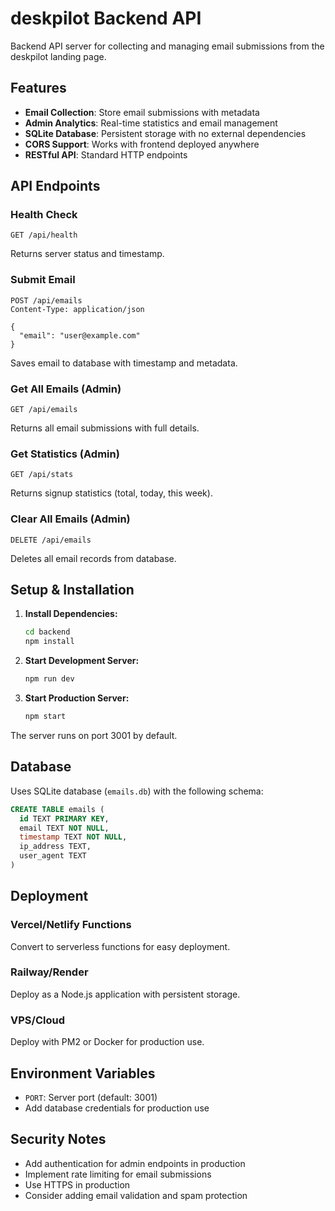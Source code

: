 # deskpilot Backend API

Backend API server for collecting and managing email submissions from the deskpilot landing page.

## Features

- **Email Collection**: Store email submissions with metadata
- **Admin Analytics**: Real-time statistics and email management  
- **SQLite Database**: Persistent storage with no external dependencies
- **CORS Support**: Works with frontend deployed anywhere
- **RESTful API**: Standard HTTP endpoints

## API Endpoints

### Health Check
```
GET /api/health
```
Returns server status and timestamp.

### Submit Email
```
POST /api/emails
Content-Type: application/json

{
  "email": "user@example.com"
}
```
Saves email to database with timestamp and metadata.

### Get All Emails (Admin)
```
GET /api/emails
```
Returns all email submissions with full details.

### Get Statistics (Admin)
```
GET /api/stats
```
Returns signup statistics (total, today, this week).

### Clear All Emails (Admin)
```
DELETE /api/emails
```
Deletes all email records from database.

## Setup & Installation

1. **Install Dependencies:**
   ```bash
   cd backend
   npm install
   ```

2. **Start Development Server:**
   ```bash
   npm run dev
   ```

3. **Start Production Server:**
   ```bash
   npm start
   ```

The server runs on port 3001 by default.

## Database

Uses SQLite database (`emails.db`) with the following schema:

```sql
CREATE TABLE emails (
  id TEXT PRIMARY KEY,
  email TEXT NOT NULL,
  timestamp TEXT NOT NULL,
  ip_address TEXT,
  user_agent TEXT
)
```

## Deployment

### Vercel/Netlify Functions
Convert to serverless functions for easy deployment.

### Railway/Render
Deploy as a Node.js application with persistent storage.

### VPS/Cloud
Deploy with PM2 or Docker for production use.

## Environment Variables

- `PORT`: Server port (default: 3001)
- Add database credentials for production use

## Security Notes

- Add authentication for admin endpoints in production
- Implement rate limiting for email submissions
- Use HTTPS in production
- Consider adding email validation and spam protection
